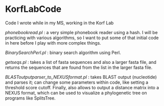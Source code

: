 # KorfLabCode
Code I wrote while in my MS, working in the Korf Lab


_phonebookread.pl_ : a very simple phonebook reader using a hash. I will be practicing with various algorithms, so I want to put some of that initial code in here before I play with more complex things.

_BinarySearchPerl.pl_ : binary search algorithm using Perl.

_getseqs.pl_ : takes a list of fasta sequences and also a larger fasta file, and returns the sequences that are found from the list in the larger fasta file.

_BLASToutputparser_to_NEXUSformat.pl_ : takes BLAST output (nucleotide) and parses it; can change some parameters within code, like setting a threshold score cutoff. Finally, also allows to output a distance matrix into a NEXUS format, which can be used to visualize a phylogenetic tree on programs like SplitsTree.
